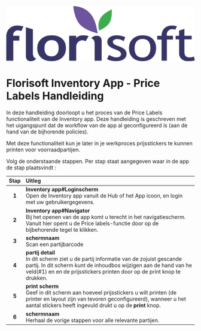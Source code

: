 <img src="../../../fslogo.png">

# Florisoft Inventory App - Price Labels Handleiding

In deze handleiding doorloopt u het proces van de Price Labels functionaliteit van de Inventory app.
Deze handleiding is geschreven met het uigangspunt dat de workflow van de app al geconfigureerd is (aan de hand van de bijhorende policies).

Met deze functionaliteit kun je later in je werkproces prijsstickers te kunnen printen voor voorraadpartijen.

Volg de onderstaande stappen. Per stap staat aangegeven waar in de app de stap plaatsvindt :

|Stap|Uitleg|
|:-:|:--|
|**1**|**Inventory app#Loginscherm**<br>Open de Inventory app vanuit de Hub of het App icoon, en login met uw gebruikergegevens.|
|**2**|**Inventory app#Navigator**<br>Bij het openen van de app komt u terecht in het navigatiescherm. Vanuit hier opent u de Price labels-functie door op de bijbehorende tegel te klikken.|
|**3**|**schermnaam**<br>Scan een partijbarcode|
|**4**|**partij detail**<br>In dit scherm ziet u de partij informatie van de zojuist gescande partij. In dit scherm kunt de inhoudbos wijzigen aan de hand van he veld(#1) en en de prijsstickers printen door op de print knop te drukken.|
|**5**|**print scherm**<Br>Geef in dit scherm aan hoeveel prijsstickers u wilt printen (de printer en layout zijn van tevoren geconfigureerd), wanneer u het aantal stickers heeft ingevuld drukt u op de **print** knop.|
|**6**|**schermnaam**<br>Herhaal de vorige stappen voor alle relevante partijen.|


